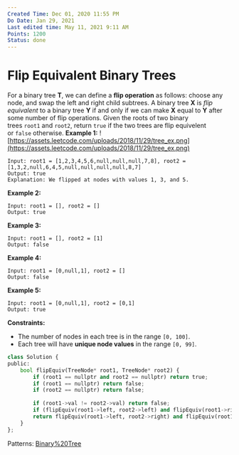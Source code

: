```yaml
---
Created Time: Dec 01, 2020 11:55 PM
Do Date: Jan 29, 2021
Last edited time: May 11, 2021 9:11 AM
Points: 1200
Status: done
---
```


# Flip Equivalent Binary Trees

For a binary tree **T**, we can define a **flip operation** as follows: choose any node, and swap the left and right child subtrees.
A binary tree **X** is *flip equivalent* to a binary tree **Y** if and only if we can make **X** equal to **Y** after some number of flip operations.
Given the roots of two binary trees `root1` and `root2`, return `true` if the two trees are flip equivelent or `false` otherwise.
**Example 1:**
![https://assets.leetcode.com/uploads/2018/11/29/tree_ex.png](https://assets.leetcode.com/uploads/2018/11/29/tree_ex.png)
```
Input: root1 = [1,2,3,4,5,6,null,null,null,7,8], root2 = [1,3,2,null,6,4,5,null,null,null,null,8,7]
Output: true
Explanation: We flipped at nodes with values 1, 3, and 5.
```
**Example 2:**
```
Input: root1 = [], root2 = []
Output: true
```
**Example 3:**
```
Input: root1 = [], root2 = [1]
Output: false
```
**Example 4:**
```
Input: root1 = [0,null,1], root2 = []
Output: false
```
**Example 5:**
```
Input: root1 = [0,null,1], root2 = [0,1]
Output: true
```
**Constraints:**
- The number of nodes in each tree is in the range `[0, 100]`.
- Each tree will have **unique node values** in the range `[0, 99]`.
```python
class Solution {
public:
    bool flipEquiv(TreeNode* root1, TreeNode* root2) {
        if (root1 == nullptr and root2 == nullptr) return true; 
        if (root1 == nullptr) return false;
        if (root2 == nullptr) return false;
        
        if (root1->val != root2->val) return false;
        if (flipEquiv(root1->left, root2->left) and flipEquiv(root1->right, root2->right)) return true; 
        return flipEquiv(root1->left, root2->right) and flipEquiv(root1->right, root2->left);
    }
};
```
Patterns: [Binary%20Tree](patterns/Binary%20Tree.md)